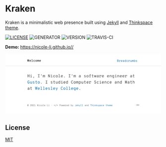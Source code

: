 # Kraken

Kraken is a minimalistic web presence built using [Jekyll](https://jekyllrb.com/) and [Thinkspace theme](https://github.com/heiswayi/thinkspace). 

[![LICENSE](https://img.shields.io/badge/license-MIT-blue.svg)](LICENSE) ![GENERATOR](https://img.shields.io/badge/made_with-jekyll-blue.svg) ![VERSION](https://img.shields.io/badge/current_version-2.5-green.svg) ![TRAVIS-CI](https://travis-ci.org/heiswayi/thinkspace.svg?branch=master)

**Demo:** https://nicole-li.github.io//

![SCREENSHOT](assets/images/screenshot.png)

## License

[MIT](LICENSE)
